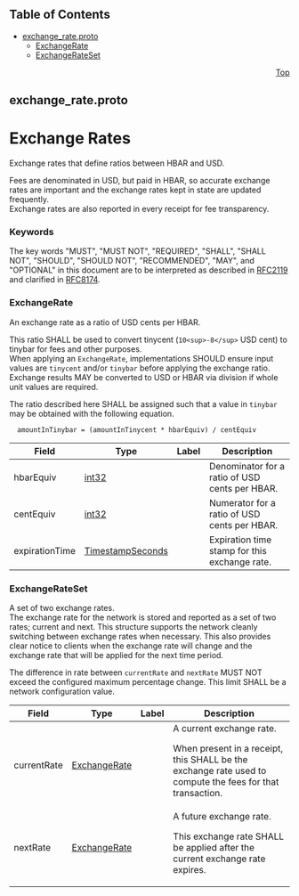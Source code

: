 ## Table of Contents

- [exchange_rate.proto](#exchange_rate-proto)
    - [ExchangeRate](#proto-ExchangeRate)
    - [ExchangeRateSet](#proto-ExchangeRateSet)
  



<a name="exchange_rate-proto"></a>
<p align="right"><a href="#top">Top</a></p>

## exchange_rate.proto
# Exchange Rates
Exchange rates that define ratios between HBAR and USD.

Fees are denominated in USD, but paid in HBAR, so accurate exchange
rates are important and the exchange rates kept in state are updated
frequently.<br/>
Exchange rates are also reported in every receipt for fee transparency.

### Keywords
The key words "MUST", "MUST NOT", "REQUIRED", "SHALL", "SHALL NOT",
"SHOULD", "SHOULD NOT", "RECOMMENDED", "MAY", and "OPTIONAL" in this
document are to be interpreted as described in
[RFC2119](https://www.ietf.org/rfc/rfc2119) and clarified in
[RFC8174](https://www.ietf.org/rfc/rfc8174).


<a name="proto-ExchangeRate"></a>

### ExchangeRate
An exchange rate as a ratio of USD cents per HBAR.

This ratio SHALL be used to convert tinycent (`10<sup>-8</sup>` USD cent)
to tinybar for fees and other purposes.<br/>
When applying an `ExchangeRate`, implementations SHOULD ensure input values
are `tinycent` and/or `tinybar` before applying the exchange ratio.<br/>
Exchange results MAY be converted to USD or HBAR via division if whole
unit values are required.

The ratio described here SHALL be assigned such that a value in `tinybar`
may be obtained with the following equation.
```
  amountInTinybar = (amountInTinycent * hbarEquiv) / centEquiv
```


| Field | Type | Label | Description |
| ----- | ---- | ----- | ----------- |
| hbarEquiv | [int32](#int32) |  | Denominator for a ratio of USD cents per HBAR. |
| centEquiv | [int32](#int32) |  | Numerator for a ratio of USD cents per HBAR. |
| expirationTime | [TimestampSeconds](#proto-TimestampSeconds) |  | Expiration time stamp for this exchange rate. |






<a name="proto-ExchangeRateSet"></a>

### ExchangeRateSet
A set of two exchange rates.<br/>
The exchange rate for the network is stored and reported as a set of
two rates; current and next. This structure supports the network cleanly
switching between exchange rates when necessary. This also provides clear
notice to clients when the exchange rate will change and the exchange
rate that will be applied for the next time period.

The difference in rate between `currentRate` and `nextRate` MUST NOT exceed
the configured maximum percentage change. This limit SHALL be a
network configuration value.


| Field | Type | Label | Description |
| ----- | ---- | ----- | ----------- |
| currentRate | [ExchangeRate](#proto-ExchangeRate) |  | A current exchange rate. <p> When present in a receipt, this SHALL be the exchange rate used to compute the fees for that transaction. |
| nextRate | [ExchangeRate](#proto-ExchangeRate) |  | A future exchange rate. <p> This exchange rate SHALL be applied after the current exchange rate expires. |





 <!-- end messages -->

 <!-- end enums -->

 <!-- end HasExtensions -->

 <!-- end services -->



